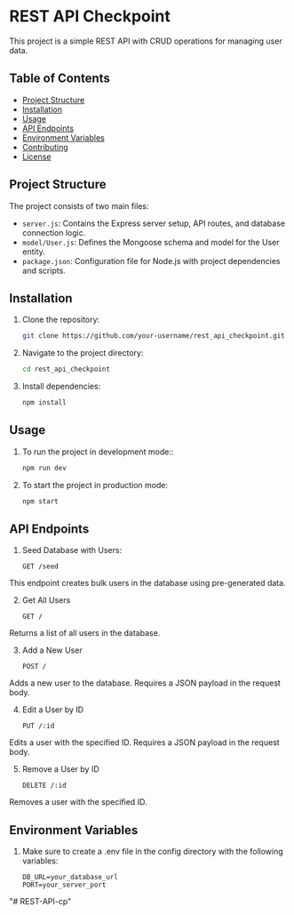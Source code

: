 # REST API Checkpoint

This project is a simple REST API with CRUD operations for managing user data.

## Table of Contents

- [Project Structure](#project-structure)
- [Installation](#installation)
- [Usage](#usage)
- [API Endpoints](#api-endpoints)
- [Environment Variables](#environment-variables)
- [Contributing](#contributing)
- [License](#license)

## Project Structure

The project consists of two main files:

- `server.js`: Contains the Express server setup, API routes, and database connection logic.
- `model/User.js`: Defines the Mongoose schema and model for the User entity.
- `package.json`: Configuration file for Node.js with project dependencies and scripts.


## Installation

1. Clone the repository:

   ```bash
   git clone https://github.com/your-username/rest_api_checkpoint.git

2. Navigate to the project directory:

   ```bash
   cd rest_api_checkpoint

3. Install dependencies:

   ```bash
   npm install

## Usage

1. To run the project in development mode::

   ```bash
   npm run dev

2. To start the project in production mode:

   ```bash
   npm start

## API Endpoints

1. Seed Database with Users:

   ```http
   GET /seed
This endpoint creates bulk users in the database using pre-generated data.
  

2. Get All Users

   ```http
   GET /
Returns a list of all users in the database.
  

3. Add a New User

   ```http
   POST /
Adds a new user to the database. Requires a JSON payload in the request body.


4. Edit a User by ID

   ```http
   PUT /:id
Edits a user with the specified ID. Requires a JSON payload in the request body.



5. Remove a User by ID

   ```http
   DELETE /:id
Removes a user with the specified ID.


## Environment Variables

1. Make sure to create a .env file in the config directory with the following variables:

   ```env
   DB_URL=your_database_url
   PORT=your_server_port

"# REST-API-cp" 
